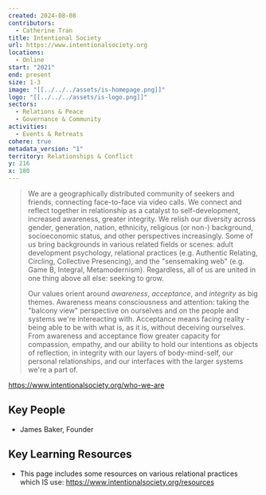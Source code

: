 ```yaml
---
created: 2024-08-08
contributors:
  - Catherine Tran
title: Intentional Society
url: https://www.intentionalsociety.org
locations:
  - Online
start: "2021"
end: present
size: 1-3
image: "[[../../../assets/is-homepage.png]]"
logo: "[[../../../assets/is-logo.png]]"
sectors:
  - Relations & Peace
  - Governance & Community
activities:
  - Events & Retreats
cohere: true
metadata_version: "1"
territory: Relationships & Conflict
y: 216
x: 180
---
```

>We are a geographically distributed community of seekers and friends, connecting face-to-face via video calls. We connect and reflect together in relationship as a catalyst to self-development, increased awareness, greater integrity. We relish our diversity across gender, generation, nation, ethnicity, religious (or non-) background, socioeconomic status, and other perspectives increasingly. Some of us bring backgrounds in various related fields or scenes: adult development psychology, relational practices (e.g. Authentic Relating, Circling, Collective Presencing), and the "sensemaking web" (e.g. Game B, Integral, Metamodernism). Regardless, all of us are united in one thing above all else: seeking to grow.
>
>Our values orient around _awareness_, _acceptance_, and _integrity_ as big themes. Awareness means consciousness and attention: taking the "balcony view" perspective on ourselves and on the people and systems we're intereacting with. Acceptance means facing reality - being able to be with what is, as it is, without deceiving ourselves. From awareness and acceptance flow greater capacity for compassion, empathy, and our ability to hold our intentions as objects of reflection, in integrity with our layers of body-mind-self, our personal relationships, and our interfaces with the larger systems we're a part of.

https://www.intentionalsociety.org/who-we-are

## Key People

- James Baker, Founder

## Key Learning Resources

- This page includes some resources on various relational practices which IS use: https://www.intentionalsociety.org/resources












